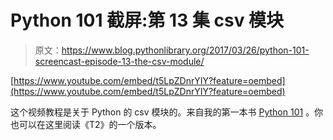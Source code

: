 # Python 101 截屏:第 13 集 csv 模块

> 原文：<https://www.blog.pythonlibrary.org/2017/03/26/python-101-screencast-episode-13-the-csv-module/>

[https://www.youtube.com/embed/t5LpZDnrYIY?feature=oembed](https://www.youtube.com/embed/t5LpZDnrYIY?feature=oembed)

这个视频教程是关于 Python 的 csv 模块的。来自我的第一本书 [Python 101](https://leanpub.com/python_101) 。你也可以在这里阅读《T2》的一个版本。
